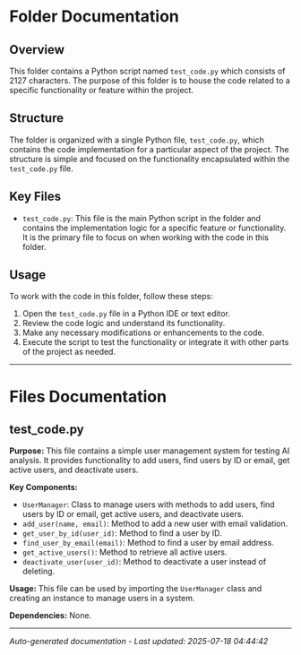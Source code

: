 # Folder Documentation

## Overview
This folder contains a Python script named `test_code.py` which consists of 2127 characters. The purpose of this folder is to house the code related to a specific functionality or feature within the project.

## Structure
The folder is organized with a single Python file, `test_code.py`, which contains the code implementation for a particular aspect of the project. The structure is simple and focused on the functionality encapsulated within the `test_code.py` file.

## Key Files
- `test_code.py`: This file is the main Python script in the folder and contains the implementation logic for a specific feature or functionality. It is the primary file to focus on when working with the code in this folder.

## Usage
To work with the code in this folder, follow these steps:
1. Open the `test_code.py` file in a Python IDE or text editor.
2. Review the code logic and understand its functionality.
3. Make any necessary modifications or enhancements to the code.
4. Execute the script to test the functionality or integrate it with other parts of the project as needed.

---

# Files Documentation

## test_code.py

**Purpose:** This file contains a simple user management system for testing AI analysis. It provides functionality to add users, find users by ID or email, get active users, and deactivate users.

**Key Components:**
- `UserManager`: Class to manage users with methods to add users, find users by ID or email, get active users, and deactivate users.
- `add_user(name, email)`: Method to add a new user with email validation.
- `get_user_by_id(user_id)`: Method to find a user by ID.
- `find_user_by_email(email)`: Method to find a user by email address.
- `get_active_users()`: Method to retrieve all active users.
- `deactivate_user(user_id)`: Method to deactivate a user instead of deleting.

**Usage:** This file can be used by importing the `UserManager` class and creating an instance to manage users in a system.

**Dependencies:** None.

---
*Auto-generated documentation - Last updated: 2025-07-18 04:44:42*
